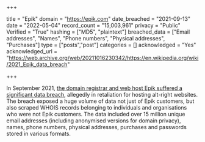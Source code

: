 +++

title = "Epik"
domain = "https://epik.com"
date_breached = "2021-09-13"
date = "2022-05-04"
record_count = "15,003,961"
privacy = "Public"
Verified = "True"
hashing = ["MD5", "plaintext"]
breached_data = ["Email addresses", "Names", "Phone numbers", "Physical addresses", "Purchases"]
type = ["posts","post"]
categories = []
acknowledged = "Yes"
acknowledged_url = "https://web.archive.org/web/20211016230342/https://en.wikipedia.org/wiki/2021_Epik_data_breach"

+++


In September 2021, <a href="https://arstechnica.com/information-technology/2021/09/anonymous-leaks-gigabytes-of-data-from-epik-web-host-of-gab-and-parler/" target="_blank" rel="noopener">the domain registrar and web host Epik suffered a significant data breach</a>, allegedly in retaliation for hosting alt-right websites. The breach exposed a huge volume of data not just of Epik customers, but also scraped WHOIS records belonging to individuals and organisations who were not Epik customers. The data included over 15 million unique email addresses (including anonymised versions for domain privacy), names, phone numbers, physical addresses, purchases and passwords stored in various formats.


